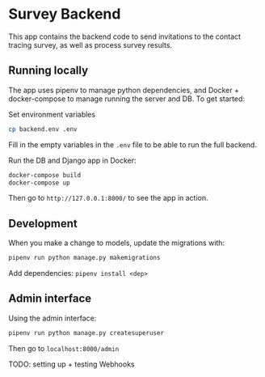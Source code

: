 # Survey Backend
This app contains the backend code to send invitations to the contact tracing survey, as well as process survey results.

## Running locally
The app uses pipenv to manage python dependencies, and Docker + docker-compose to manage running the server and DB. To get started:

Set environment variables
```bash
cp backend.env .env
```

Fill in the empty variables in the `.env` file to be able to run the full backend.

Run the DB and Django app in Docker:
```bash
docker-compose build
docker-compose up
```

Then go to `http://127.0.0.1:8000/` to see the app in action.

## Development
When you make a change to models, update the migrations with:
```bash
pipenv run python manage.py makemigrations
```

Add dependencies:
`pipenv install <dep>` 


## Admin interface
Using the admin interface:
```bash
pipenv run python manage.py createsuperuser
```
Then go to `localhost:8000/admin`

TODO: setting up + testing Webhooks
